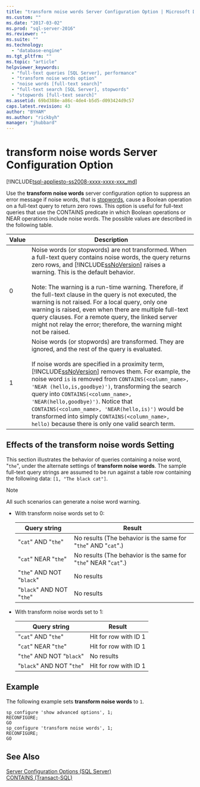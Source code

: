 ```yaml
---
title: "transform noise words Server Configuration Option | Microsoft Docs"
ms.custom: ""
ms.date: "2017-03-02"
ms.prod: "sql-server-2016"
ms.reviewer: ""
ms.suite: ""
ms.technology: 
  - "database-engine"
ms.tgt_pltfrm: ""
ms.topic: "article"
helpviewer_keywords: 
  - "full-text queries [SQL Server], performance"
  - "transform noise words option"
  - "noise words [full-text search]"
  - "full-text search [SQL Server], stopwords"
  - "stopwords [full-text search]"
ms.assetid: 69bd388e-a86c-4de4-b5d5-d093424d9c57
caps.latest.revision: 43
author: "BYHAM"
ms.author: "rickbyh"
manager: "jhubbard"
---
```

# transform noise words Server Configuration Option
[!INCLUDE[tsql-appliesto-ss2008-xxxx-xxxx-xxx_md](../../includes/tsql-appliesto-ss2008-xxxx-xxxx-xxx-md.md)]

  Use the **transform noise words** server configuration option to suppress an error message if noise words, that is [stopwords](../../relational-databases/search/configure-and-manage-stopwords-and-stoplists-for-full-text-search.md), cause a Boolean operation on a full-text query to return zero rows. This option is useful for full-text queries that use the CONTAINS predicate in which Boolean operations or NEAR operations include noise words. The possible values are described in the following table.  
  
|Value|Description|  
|-----------|-----------------|  
|0|Noise words (or stopwords) are not transformed. When a full-text query contains noise words, the query returns zero rows, and [!INCLUDE[ssNoVersion](../../includes/ssnoversion-md.md)] raises a warning. This is the default behavior.<br /><br /> Note: The warning is a run-time warning. Therefore, if the full-text clause in the query is not executed, the warning is not raised. For a local query, only one warning is raised, even when there are multiple full-text query clauses. For a remote query, the linked server might not relay the error; therefore, the warning might not be raised.|  
|1|Noise words (or stopwords) are transformed. They are ignored, and the rest of the query is evaluated.<br /><br /> If noise words are specified in a proximity term, [!INCLUDE[ssNoVersion](../../includes/ssnoversion-md.md)] removes them. For example, the noise word `is` is removed from `CONTAINS(<column_name>, 'NEAR (hello,is,goodbye)')`, transforming the search query into `CONTAINS(<column_name>, 'NEAR(hello,goodbye)')`. Notice that `CONTAINS(<column_name>, 'NEAR(hello,is)')` would be transformed into simply `CONTAINS(<column_name>, hello)` because there is only one valid search term.|  
  
## Effects of the transform noise words Setting  
 This section illustrates the behavior of queries containing a noise word, "`the`", under the alternate settings of **transform noise words**.  The sample full-text query strings are assumed to be run against a table row containing the following data: `[1, "The black cat"]`.  
  
> [!NOTE]  
>  All such scenarios can generate a noise word warning.  
  
-   With transform noise words set to 0:  
  
    |Query string|Result|  
    |------------------|------------|  
    |"`cat`" AND "`the`"|No results (The behavior is the same for "`the`" AND "`cat`".)|  
    |"`cat`" NEAR "`the`"|No results (The behavior is the same for "`the`" NEAR "`cat`".)|  
    |"`the`" AND NOT "`black`"|No results|  
    |"`black`" AND NOT "`the`"|No results|  
  
-   With transform noise words set to 1:  
  
    |Query string|Result|  
    |------------------|------------|  
    |"`cat`" AND "`the`"|Hit for row with ID 1|  
    |"`cat`" NEAR "`the`"|Hit for row with ID 1|  
    |"`the`" AND NOT "`black`"|No results|  
    |"`black`" AND NOT "`the`"|Hit for row with ID 1|  
  
## Example  
 The following example sets **transform noise words** to `1`.  
  
```  
sp_configure 'show advanced options', 1;  
RECONFIGURE;  
GO  
sp_configure 'transform noise words', 1;  
RECONFIGURE;  
GO  
```  
  
## See Also  
 [Server Configuration Options &#40;SQL Server&#41;](../../database-engine/configure-windows/server-configuration-options-sql-server.md)   
 [CONTAINS &#40;Transact-SQL&#41;](../../t-sql/queries/contains-transact-sql.md)  
  
  